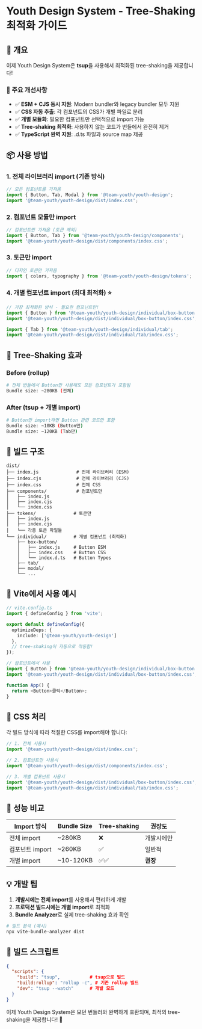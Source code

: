 # Youth Design System - Tree-Shaking 최적화 가이드

## 🚀 개요

이제 Youth Design System은 **tsup**을 사용해서 최적화된 tree-shaking을 제공합니다!

### 🎯 주요 개선사항

- ✅ **ESM + CJS 동시 지원**: Modern bundler와 legacy bundler 모두 지원
- ✅ **CSS 자동 추출**: 각 컴포넌트의 CSS가 개별 파일로 분리
- ✅ **개별 모듈화**: 필요한 컴포넌트만 선택적으로 import 가능
- ✅ **Tree-shaking 최적화**: 사용하지 않는 코드가 번들에서 완전히 제거
- ✅ **TypeScript 완벽 지원**: .d.ts 파일과 source map 제공

## 📦 사용 방법

### 1. 전체 라이브러리 import (기존 방식)

```typescript
// 모든 컴포넌트를 가져옴
import { Button, Tab, Modal } from '@team-youth/youth-design';
import '@team-youth/youth-design/dist/index.css';
```

### 2. 컴포넌트 모듈만 import

```typescript
// 컴포넌트만 가져옴 (토큰 제외)
import { Button, Tab } from '@team-youth/youth-design/components';
import '@team-youth/youth-design/dist/components/index.css';
```

### 3. 토큰만 import

```typescript
// 디자인 토큰만 가져옴
import { colors, typography } from '@team-youth/youth-design/tokens';
```

### 4. 개별 컴포넌트 import (최대 최적화) ⭐

```typescript
// 가장 최적화된 방식 - 필요한 컴포넌트만!
import { Button } from '@team-youth/youth-design/individual/box-button';
import '@team-youth/youth-design/dist/individual/box-button/index.css';

import { Tab } from '@team-youth/youth-design/individual/tab';
import '@team-youth/youth-design/dist/individual/tab/index.css';
```

## 🎯 Tree-Shaking 효과

### Before (rollup)
```bash
# 전체 번들에서 Button만 사용해도 모든 컴포넌트가 포함됨
Bundle size: ~280KB (전체)
```

### After (tsup + 개별 import)
```bash
# Button만 import하면 Button 관련 코드만 포함
Bundle size: ~10KB (Button만)
Bundle size: ~120KB (Tab만) 
```

## 📂 빌드 구조

```
dist/
├── index.js              # 전체 라이브러리 (ESM)
├── index.cjs             # 전체 라이브러리 (CJS)
├── index.css             # 전체 CSS
├── components/           # 컴포넌트만
│   ├── index.js
│   ├── index.cjs
│   └── index.css
├── tokens/              # 토큰만
│   ├── index.js
│   ├── index.cjs
│   └── 각종 토큰 파일들
└── individual/          # 개별 컴포넌트 (최적화)
    ├── box-button/
    │   ├── index.js     # Button ESM
    │   ├── index.css    # Button CSS
    │   └── index.d.ts   # Button Types
    ├── tab/
    ├── modal/
    └── ...
```

## 🔧 Vite에서 사용 예시

```typescript
// vite.config.ts
import { defineConfig } from 'vite';

export default defineConfig({
  optimizeDeps: {
    include: ['@team-youth/youth-design']
  },
  // tree-shaking이 자동으로 작동함!
});
```

```typescript
// 컴포넌트에서 사용
import { Button } from '@team-youth/youth-design/individual/box-button';
import '@team-youth/youth-design/dist/individual/box-button/index.css';

function App() {
  return <Button>클릭</Button>;
}
```

## 🎨 CSS 처리

각 빌드 방식에 따라 적절한 CSS를 import해야 합니다:

```typescript
// 1. 전체 사용시
import '@team-youth/youth-design/dist/index.css';

// 2. 컴포넌트만 사용시  
import '@team-youth/youth-design/dist/components/index.css';

// 3. 개별 컴포넌트 사용시
import '@team-youth/youth-design/dist/individual/box-button/index.css';
import '@team-youth/youth-design/dist/individual/tab/index.css';
```

## 🚀 성능 비교

| Import 방식 | Bundle Size | Tree-shaking | 권장도 |
|------------|-------------|-------------|--------|
| 전체 import | ~280KB | ❌ | 개발시에만 |
| 컴포넌트 import | ~260KB | ✅ | 일반적 |
| 개별 import | ~10-120KB | ✅✅ | **권장** |

## 💡 개발 팁

1. **개발시에는 전체 import**를 사용해서 편리하게 개발
2. **프로덕션 빌드시에는 개별 import**로 최적화
3. **Bundle Analyzer**로 실제 tree-shaking 효과 확인

```bash
# 빌드 분석 (예시)
npx vite-bundle-analyzer dist
```

## 🔧 빌드 스크립트

```json
{
  "scripts": {
    "build": "tsup",           # tsup으로 빌드
    "build:rollup": "rollup -c", # 기존 rollup 빌드  
    "dev": "tsup --watch"      # 개발 모드
  }
}
```

이제 Youth Design System은 모던 번들러와 완벽하게 호환되며, 최적의 tree-shaking을 제공합니다! 🎉 
